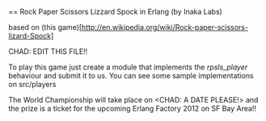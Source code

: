 == Rock Paper Scissors Lizzard Spock in Erlang (by Inaka Labs)

based on (this game)[http://en.wikipedia.org/wiki/Rock-paper-scissors-lizard-Spock]

CHAD: EDIT THIS FILE!!

To play this game just create a module that implements the *rpsls_player* behaviour and submit it to us.
You can see some sample implementations on src/players

The World Championship will take place on <CHAD: A DATE PLEASE!> and the prize is a ticket for the upcoming Erlang Factory 2012 on SF Bay Area!!
